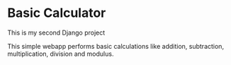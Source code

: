 # Basic Calculator

This is my second Django project

This simple webapp performs basic calculations like addition, subtraction, multiplication, division and modulus. 
